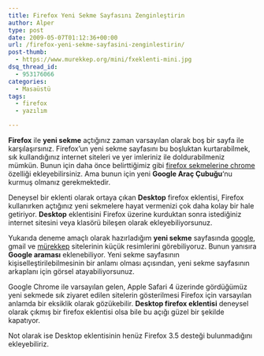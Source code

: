 ```yaml
---
title: Firefox Yeni Sekme Sayfasını Zenginleştirin
author: Alper
type: post
date: 2009-05-07T01:12:36+00:00
url: /firefox-yeni-sekme-sayfasini-zenginlestirin/
post-thumb:
  - https://www.murekkep.org/mini/fxeklenti-mini.jpg
dsq_thread_id:
  - 953176066
categories:
  - Masaüstü
tags:
  - firefox
  - yazılım

---
```

**Firefox** ile **yeni sekme** açtığınız zaman varsayılan olarak boş bir sayfa ile karşılaşırsınız. Firefox&#8217;un yeni sekme sayfasını bu boşluktan kurtarabilmek, sık kullandığınız internet siteleri ve yer imleriniz ile doldurabilmeniz mümkün. Bunun için daha önce belirttiğimiz gibi [firefox sekmelerine chrome][1] özelliği ekleyebilirsiniz. Ama bunun için yeni **Google Araç Çubuğu**&#8216;nu kurmuş olmanız gerekmektedir. 

Deneysel bir eklenti olarak ortaya çıkan **Desktop** firefox eklentisi, Firefox kullanırken açtığınız yeni sekmelere hayat vermenizi çok daha kolay bir hale getiriyor. **Desktop** eklentisini Firefox üzerine kurduktan sonra istediğiniz internet sitesini veya klasörü bileşen olarak ekleyebiliyorsunuz. 

Yukarıda deneme amaçlı olarak hazırladığım **yeni sekme** sayfasında [google][2], gmail ve [mürekkep][3] sitelerinin küçük resimlerini görebiliyoruz. Bunun yanısıra **Google araması** eklenebiliyor. Yeni sekme sayfasının kişiselleştirilebilmesinin bir anlamı olması açısından, yeni sekme sayfasının arkaplanı için görsel atayabiliyorsunuz. 

Google Chrome ile varsayılan gelen, Apple Safari 4 üzerinde gördüğümüz yeni sekmede sık ziyaret edilen sitelerin gösterilmesi Firefox için varsayılan anlamda bir eksiklik olarak gözükebilir. **Desktop firefox eklentisi** deneysel olarak çıkmış bir firefox eklentisi olsa bile bu açığı güzel bir şekilde kapatıyor. 

Not olarak ise Desktop eklentisinin henüz Firefox 3.5 desteği bulunmadığını ekleyebiliriz.

 [1]: https://www.murekkep.org/firefox-sekmelerine-chrome-ozelligi-ekleyin-1162
 [2]: https://www.murekkep.org/konu/web-uygulamalari-ve-internet/google
 [3]: https://www.murekkep.org